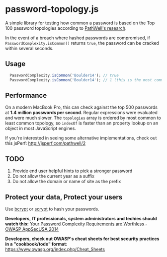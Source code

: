 # password-topology.js
A simple library for testing how common a password is based on the Top 100 password topologies according to [PathWell's research](https://blog.korelogic.com/blog/2014/04/04/pathwell_topologies).

In the event of a breach where hashed passwords are compromised, if ``PasswordComplexity.isCommon()`` returns ``true``, the password can be cracked within several seconds.

## Usage
```javascript
  PasswordComplexity.isCommon('Boulder14'); // true
  PasswordComplexity.isCommon('Boulder14'); // 1 (this is the most common topology)
```

## Performance
On a modern MacBook Pro, this can check against the top 500 passwords at **1.4 million passwords per second**. Regular expressions were evaluated and were much slower. The ``topologies`` array is ordered by most common to least common topology, so ``indexOf`` is faster than an property lookup on an object in most JavaScript engines.

If you're interested in seeing some alternative implementations, check out this jsPerf:
http://jsperf.com/pathwell/2

## TODO
1. Provide end user helpful hints to pick a stronger password
2. Do not allow the current year as a suffix
3. Do not allow the domain or name of site as the prefix

## Protect your data, Protect your users
Use [bcrypt](https://github.com/search?utf8=%E2%9C%93&q=bcrypt) or [scrypt](https://github.com/search?utf8=%E2%9C%93&q=scrypt&type=Repositories&ref=searchresults) to hash your passwords.

**Developers, IT professionals, system administrators and techies should watch this:**
[Your Password Complexity Requirements are Worthless - OWASP AppSecUSA 2014](https://www.youtube.com/watch?v=zUM7i8fsf0g)


**Developers, check out OWASP's cheat sheets for best security practices in a "cookbook/todo" format:**
https://www.owasp.org/index.php/Cheat_Sheets
